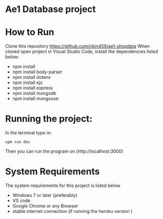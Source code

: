 # Ae1 Database project
#  How to Run 
Clone this repository https://github.com/rikin459/ae1-shopdata
When cloned open project in Visual Studio Code, install the dependencies listed below:
- npm install
- npm install body-parser
- npm install dotenv
- npm install ejs
- npm install express 
- npm install mongodb 
- npm install mongoose 


# Running the project:
In the terminal type in:

    npm run dev 
    
Then you can run the program on  (http://localhost:3000) 


# System Requirements
The system requirements for this project is listed below 

- Windows 7 or later (preferably)
- VS code 
- Google Chrome or any Browser 
- stable internet connection (if running the heroku version )



